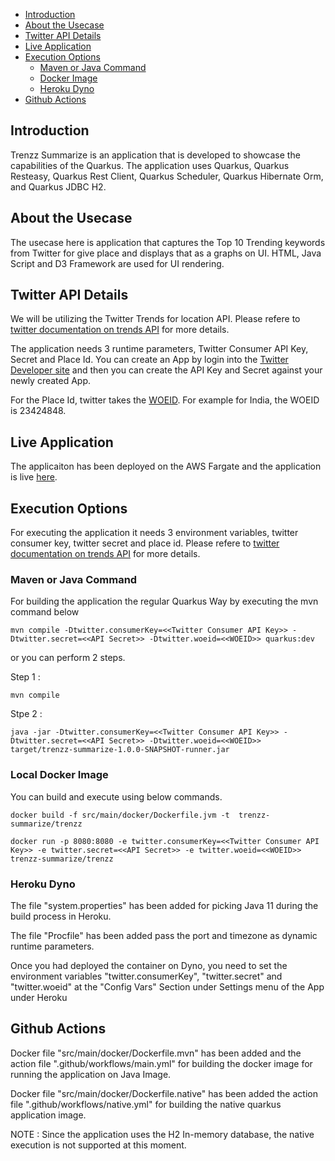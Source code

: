 - [Introduction](#introduction)
- [About the Usecase](#about-the-usecase)
- [Twitter API Details](#twitter-api-details)
- [Live Application](#live-application)
- [Execution Options](#execution-options)
    - [Maven or Java Command](#maven-or-java-command)
    - [Docker Image](#docker-image)
    - [Heroku Dyno](#heroku-dyno)
- [Github Actions](#github-actions)

## Introduction

Trenzz Summarize is an application that is developed to showcase the capabilities of the Quarkus. The application uses Quarkus, Quarkus Resteasy, Quarkus Rest Client, Quarkus Scheduler, Quarkus Hibernate Orm, and Quarkus JDBC H2.

## About the Usecase

The usecase here is application that captures the Top 10 Trending keywords from Twitter for give place and displays that as a graphs on UI. HTML, Java Script and D3 Framework are used for UI rendering.

## Twitter API Details

We will be utilizing the Twitter Trends for location API. Please refere to [twitter documentation on trends API](https://developer.twitter.com/en/docs/trends/trends-for-location/overview) for more details. 

The application  needs 3 runtime parameters, Twitter Consumer API Key, Secret and Place Id. You can create an App by login into the [Twitter Developer site](https://developer.twitter.com/en/apps) and then you can create the API Key and Secret against your newly created App. 

For the Place Id, twitter takes the [WOEID](https://en.wikipedia.org/wiki/WOEID). For example for India, the WOEID is 23424848.

## Live Application

The applicaiton has been deployed on the AWS Fargate and the application is live [here](http://54.227.41.49:8080/).

## Execution Options

For executing the application it needs 3 environment variables, twitter consumer key, twitter secret and place id. Please refere to [twitter documentation on trends API](https://developer.twitter.com/en/docs/trends/trends-for-location/overview) for more details.

### Maven or Java Command

For building the application the regular Quarkus Way by executing the mvn command below 

```
mvn compile -Dtwitter.consumerKey=<<Twitter Consumer API Key>> -Dtwitter.secret=<<API Secret>> -Dtwitter.woeid=<<WOEID>> quarkus:dev
```

or you can perform 2 steps.

Step 1 :

```
mvn compile
```

Stpe 2 :

```
java -jar -Dtwitter.consumerKey=<<Twitter Consumer API Key>> -Dtwitter.secret=<<API Secret>> -Dtwitter.woeid=<<WOEID>> target/trenzz-summarize-1.0.0-SNAPSHOT-runner.jar
```

### Local Docker Image

You can build and execute using below commands.

```
docker build -f src/main/docker/Dockerfile.jvm -t  trenzz-summarize/trenzz
```

```
docker run -p 8080:8080 -e twitter.consumerKey=<<Twitter Consumer API Key>> -e twitter.secret=<<API Secret>> -e twitter.woeid=<<WOEID>> trenzz-summarize/trenzz
```

### Heroku Dyno

The file "system.properties" has been added for picking Java 11 during the build process in Heroku.

The file "Procfile" has been added pass the port and timezone as dynamic runtime parameters.

Once you had deployed the container on Dyno, you need to set the environment variables "twitter.consumerKey", "twitter.secret" and "twitter.woeid" at the "Config Vars" Section under Settings menu of the App under Heroku

## Github Actions

Docker file "src/main/docker/Dockerfile.mvn" has been added and the action file ".github/workflows/main.yml" for building the docker image for running the application on Java Image.

Docker file "src/main/docker/Dockerfile.native" has been added the action file ".github/workflows/native.yml" for building the native quarkus application image.

NOTE : Since the application uses the H2 In-memory database, the native execution is not supported at this moment.